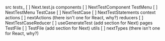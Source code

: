 src 
  _tests__
    [ ] Next.test.js
  components
    [ ] NextTestComponent
    TestMenu
      [ ] NextTestMenu
      TestCase
        [ ] NextTestCase
        [ ] NextTestStatements
  context
    actions
      [ ] nextActions (there isn't one for React, why?)
    reducers
      [ ] NextTestCaseReducer
    [ ] useGenerateTest (add section for Next)
  pages
    TestFile
      [ ] TestFile (add section for Next)
  utils 
    [ ] nextTypes (there isn't one for React, why?)
  